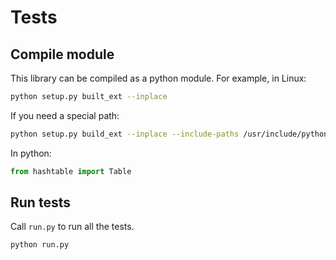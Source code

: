 # Tests 

## Compile module
This library can be compiled as a python module. For example, in Linux:
```bash
python setup.py built_ext --inplace
```
If you need a special path:
```bash
python setup.py build_ext --inplace --include-paths /usr/include/python3.5
```

In python:
```python
from hashtable import Table
```

## Run tests
Call `run.py` to run all the tests.

```python
python run.py
```
